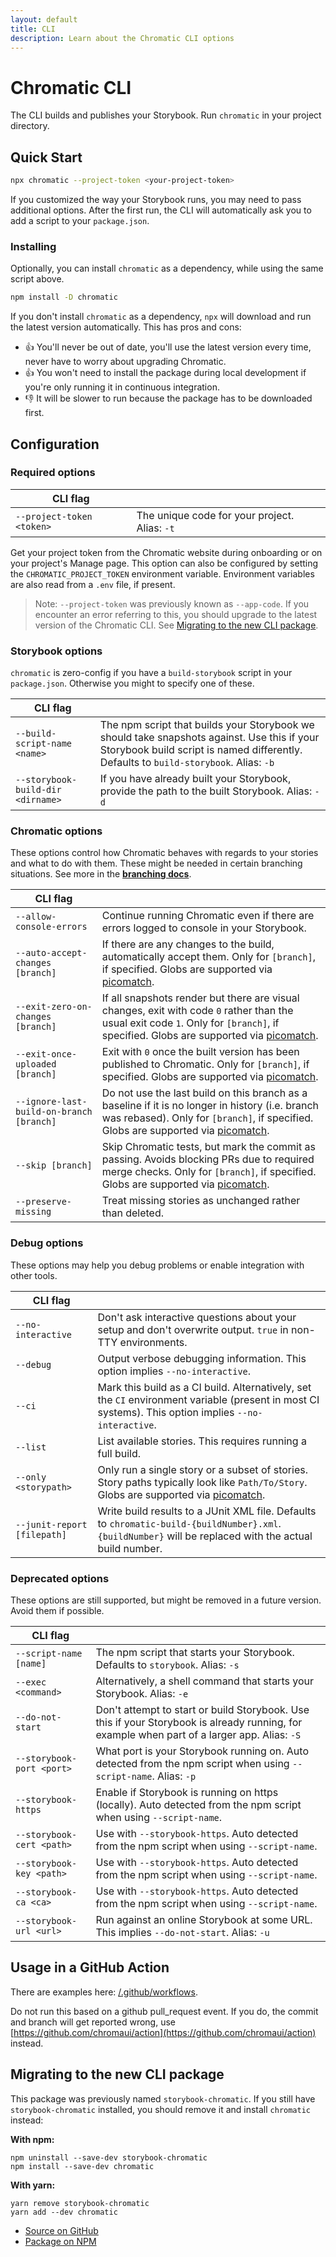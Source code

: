 ```yaml
---
layout: default
title: CLI
description: Learn about the Chromatic CLI options
---
```


# Chromatic CLI

The CLI builds and publishes your Storybook. Run `chromatic` in your project directory.

## Quick Start

```sh
npx chromatic --project-token <your-project-token>
```

If you customized the way your Storybook runs, you may need to pass additional options.
After the first run, the CLI will automatically ask you to add a script to your `package.json`.

### Installing

Optionally, you can install `chromatic` as a dependency, while using the same script above.

```sh
npm install -D chromatic
```

If you don't install `chromatic` as a dependency, `npx` will download and run the latest version automatically. This has pros and cons:

- 👍 You'll never be out of date, you'll use the latest version every time, never have to worry about upgrading Chromatic.
- 👍 You won't need to install the package during local development if you're only running it in continuous integration.
- 👎 It will be slower to run because the package has to be downloaded first.

## Configuration

### Required options

| CLI flag                  |                                               |
| ------------------------- | --------------------------------------------- |
| `--project-token <token>` | The unique code for your project. Alias: `-t` |

Get your project token from the Chromatic website during onboarding or on your project's Manage page.
This option can also be configured by setting the `CHROMATIC_PROJECT_TOKEN` environment variable.
Environment variables are also read from a `.env` file, if present.

> Note: `--project-token` was previously known as `--app-code`. If you encounter an error referring to this, you should upgrade to the latest version of the Chromatic CLI. See [Migrating to the new CLI package](#migrating-to-the-new-cli-package).

### Storybook options

`chromatic` is zero-config if you have a `build-storybook` script in your `package.json`. Otherwise you might to specify one of these.

| CLI flag                          |                                                                                                                                                                                      |
| --------------------------------- | ------------------------------------------------------------------------------------------------------------------------------------------------------------------------------------ |
| `--build-script-name <name>`      | The npm script that builds your Storybook we should take snapshots against. Use this if your Storybook build script is named differently. Defaults to `build-storybook`. Alias: `-b` |
| `--storybook-build-dir <dirname>` | If you have already built your Storybook, provide the path to the built Storybook. Alias: `-d`                                                                                       |

### Chromatic options

These options control how Chromatic behaves with regards to your stories and what to do with them. These might be needed in certain branching situations. See more in the [**branching docs**](branching-and-baselines).

| CLI flag                                 |                                                                                                                                                                                         |
| ---------------------------------------- | --------------------------------------------------------------------------------------------------------------------------------------------------------------------------------------- |
| `--allow-console-errors`                 | Continue running Chromatic even if there are errors logged to console in your Storybook.                                                                                                |
| `--auto-accept-changes [branch]`         | If there are any changes to the build, automatically accept them. Only for `[branch]`, if specified. Globs are supported via [picomatch].                                               |
| `--exit-zero-on-changes [branch]`        | If all snapshots render but there are visual changes, exit with code `0` rather than the usual exit code `1`. Only for `[branch]`, if specified. Globs are supported via [picomatch].   |
| `--exit-once-uploaded [branch]`          | Exit with `0` once the built version has been published to Chromatic. Only for `[branch]`, if specified. Globs are supported via [picomatch].                                           |
| `--ignore-last-build-on-branch [branch]` | Do not use the last build on this branch as a baseline if it is no longer in history (i.e. branch was rebased). Only for `[branch]`, if specified. Globs are supported via [picomatch]. |
| `--skip [branch]`                        | Skip Chromatic tests, but mark the commit as passing. Avoids blocking PRs due to required merge checks. Only for `[branch]`, if specified. Globs are supported via [picomatch].         |
| `--preserve-missing`                     | Treat missing stories as unchanged rather than deleted.                                                                                                                                 |

### Debug options

These options may help you debug problems or enable integration with other tools.

| CLI flag                    |                                                                                                                                                          |
| --------------------------- | -------------------------------------------------------------------------------------------------------------------------------------------------------- |
| `--no-interactive`          | Don't ask interactive questions about your setup and don't overwrite output. `true` in non-TTY environments.                                             |
| `--debug`                   | Output verbose debugging information. This option implies `--no-interactive`.                                                                            |
| `--ci`                      | Mark this build as a CI build. Alternatively, set the `CI` environment variable (present in most CI systems). This option implies `--no-interactive`.    |
| `--list`                    | List available stories. This requires running a full build.                                                                                              |
| `--only <storypath>`        | Only run a single story or a subset of stories. Story paths typically look like `Path/To/Story`. Globs are supported via [picomatch].                    |
| `--junit-report [filepath]` | Write build results to a JUnit XML file. Defaults to `chromatic-build-{buildNumber}.xml`. `{buildNumber}` will be replaced with the actual build number. |

### Deprecated options

These options are still supported, but might be removed in a future version. Avoid them if possible.

| CLI flag                  |                                                                                                                                              |
| ------------------------- | -------------------------------------------------------------------------------------------------------------------------------------------- |
| `--script-name [name]`    | The npm script that starts your Storybook. Defaults to `storybook`. Alias: `-s`                                                              |
| `--exec <command>`        | Alternatively, a shell command that starts your Storybook. Alias: `-e`                                                                       |
| `--do-not-start`          | Don't attempt to start or build Storybook. Use this if your Storybook is already running, for example when part of a larger app. Alias: `-S` |
| `--storybook-port <port>` | What port is your Storybook running on. Auto detected from the npm script when using `--script-name`. Alias: `-p`                            |
| `--storybook-https`       | Enable if Storybook is running on https (locally). Auto detected from the npm script when using `--script-name`.                             |
| `--storybook-cert <path>` | Use with `--storybook-https`. Auto detected from the npm script when using `--script-name`.                                                  |
| `--storybook-key <path>`  | Use with `--storybook-https`. Auto detected from the npm script when using `--script-name`.                                                  |
| `--storybook-ca <ca>`     | Use with `--storybook-https`. Auto detected from the npm script when using `--script-name`.                                                  |
| `--storybook-url <url>`   | Run against an online Storybook at some URL. This implies `--do-not-start`. Alias: `-u`                                                      |

## Usage in a GitHub Action

There are examples here: [/.github/workflows](/.github/workflows).

Do not run this based on a github pull_request event. If you do, the commit and branch will get reported wrong, use [https://github.com/chromaui/action](https://github.com/chromaui/action) instead.

## Migrating to the new CLI package

This package was previously named `storybook-chromatic`. If you still have `storybook-chromatic` installed, you should remove it and install `chromatic` instead:

**With npm:**

```
npm uninstall --save-dev storybook-chromatic
npm install --save-dev chromatic
```

**With yarn:**

```
yarn remove storybook-chromatic
yarn add --dev chromatic
```

- [Source on GitHub](https://github.com/chromaui/chromatic-cli#main-options)
- [Package on NPM](https://www.npmjs.com/package/chromatic)

[picomatch]: https://www.npmjs.com/package/picomatch#globbing-features
